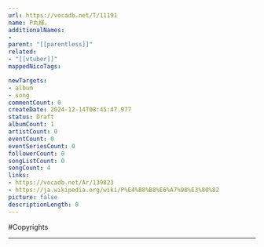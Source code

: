 ```yaml
---
url: https://vocadb.net/T/11191
name: P丸様。
additionalNames: 
- 
parent: "[[parentless]]"
related:
- "[[vtuber]]"
mappedNicoTags:

newTargets:
- album
- song
commentCount: 0
createDate: 2024-12-14T08:45:47.977
status: Draft
albumCount: 1
artistCount: 0
eventCount: 0
eventSeriesCount: 0
followerCount: 0
songListCount: 0
songCount: 4
links: 
- https://vocadb.net/Ar/139823
- https://ja.wikipedia.org/wiki/P%E4%B8%B8%E6%A7%98%E3%80%82
picture: false
descriptionLength: 0
---
```


#Copyrights



---

